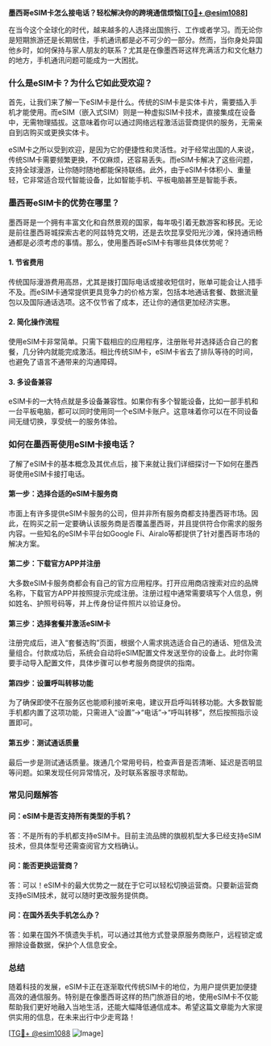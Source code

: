 **墨西哥eSIM卡怎么接电话？轻松解决你的跨境通信烦恼[[TG💪+ @esim1088](https://t.me/s/esim1088)]**

在当今这个全球化的时代，越来越多的人选择出国旅行、工作或者学习。而无论你是短期旅游还是长期居住，手机通讯都是必不可少的一部分。然而，当你身处异国他乡时，如何保持与家人朋友的联系？尤其是在像墨西哥这样充满活力和文化魅力的地方，手机通讯问题可能成为一大困扰。

### **什么是eSIM卡？为什么它如此受欢迎？**

首先，让我们来了解一下eSIM卡是什么。传统的SIM卡是实体卡片，需要插入手机才能使用。而eSIM（嵌入式SIM）则是一种虚拟SIM卡技术，直接集成在设备中，无需物理插拔。这意味着你可以通过网络远程激活运营商提供的服务，无需亲自到店购买或更换实体卡。

eSIM卡之所以受到欢迎，是因为它的便捷性和灵活性。对于经常出国的人来说，传统SIM卡需要频繁更换，不仅麻烦，还容易丢失。而eSIM卡解决了这些问题，支持全球漫游，让你随时随地都能保持联络。此外，由于eSIM卡体积小、重量轻，它非常适合现代智能设备，比如智能手机、平板电脑甚至是智能手表。

### **墨西哥eSIM卡的优势在哪里？**

墨西哥是一个拥有丰富文化和自然景观的国家，每年吸引着无数游客和移民。无论是前往墨西哥城探索古老的阿兹特克文明，还是去坎昆享受阳光沙滩，保持通讯畅通都是必须考虑的事情。那么，使用墨西哥eSIM卡有哪些具体优势呢？

#### **1. 节省费用**
传统国际漫游费用高昂，尤其是拨打国际电话或接收短信时，账单可能会让人措手不及。而eSIM卡通常提供更具竞争力的价格方案，包括本地通话套餐、数据流量包以及国际通话选项。这不仅节省了成本，还让你的通信更加经济实惠。

#### **2. 简化操作流程**
使用eSIM卡非常简单。只需下载相应的应用程序，注册账号并选择适合自己的套餐，几分钟内就能完成激活。相比传统SIM卡，eSIM卡省去了排队等待的时间，也避免了语言不通带来的沟通障碍。

#### **3. 多设备兼容**
eSIM卡的一大特点就是多设备兼容性。如果你有多个智能设备，比如一部手机和一台平板电脑，都可以同时使用同一个eSIM卡账户。这意味着你可以在不同设备间无缝切换，享受统一的服务体验。

### **如何在墨西哥使用eSIM卡接电话？**

了解了eSIM卡的基本概念及其优点后，接下来就让我们详细探讨一下如何在墨西哥使用eSIM卡接打电话。

#### **第一步：选择合适的eSIM卡服务商**
市面上有许多提供eSIM卡服务的公司，但并非所有服务商都支持墨西哥市场。因此，在购买之前一定要确认该服务商是否覆盖墨西哥，并且提供符合你需求的服务内容。一些知名的eSIM卡平台如Google Fi、Airalo等都提供了针对墨西哥市场的解决方案。

#### **第二步：下载官方APP并注册**
大多数eSIM卡服务商都会有自己的官方应用程序。打开应用商店搜索对应的品牌名称，下载官方APP并按照提示完成注册。注册过程中通常需要填写个人信息，例如姓名、护照号码等，并上传身份证件照片以验证身份。

#### **第三步：选择套餐并激活eSIM卡**
注册完成后，进入“套餐选购”页面，根据个人需求挑选适合自己的通话、短信及流量组合。付款成功后，系统会自动将eSIM配置文件发送至你的设备上。此时你需要手动导入配置文件，具体步骤可以参考服务商提供的指南。

#### **第四步：设置呼叫转移功能**
为了确保即使不在服务区也能顺利接听来电，建议开启呼叫转移功能。大多数智能手机都内置了这项功能，只需进入“设置”->“电话”->“呼叫转移”，然后按照指示设置即可。

#### **第五步：测试通话质量**
最后一步是测试通话质量。拨通几个常用号码，检查声音是否清晰、延迟是否明显等问题。如果发现任何异常情况，及时联系客服寻求帮助。

### **常见问题解答**

#### **问：eSIM卡是否支持所有类型的手机？**
答：不是所有的手机都支持eSIM卡。目前主流品牌的旗舰机型大多已经支持eSIM技术，但具体型号还需查阅官方文档确认。

#### **问：能否更换运营商？**
答：可以！eSIM卡的最大优势之一就在于它可以轻松切换运营商。只要新运营商支持eSIM技术，就可以随时更改服务提供商。

#### **问：在国外丢失手机怎么办？**
答：如果在国外不慎遗失手机，可以通过其他方式登录原服务商账户，远程锁定或擦除设备数据，保护个人信息安全。

### **总结**

随着科技的发展，eSIM卡正在逐渐取代传统SIM卡的地位，为用户提供更加便捷高效的通信服务。特别是在像墨西哥这样的热门旅游目的地，使用eSIM卡不仅能帮助我们更好地融入当地生活，还能大幅降低通信成本。希望这篇文章能为大家提供实用的信息，在未来出行中少走弯路！

[[TG💪+ @esim1088](https://t.me/s/esim1088) ![Image](https://i.postimg.cc/4NQfJmqS/Snipaste-2025-05-13-00-14-12.png)]